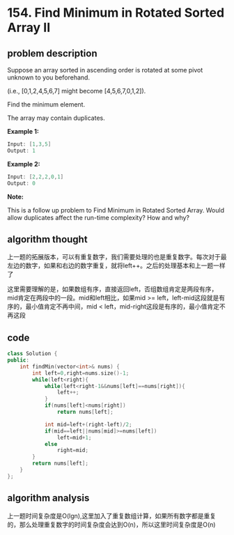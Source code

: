 # 154. Find Minimum in Rotated Sorted Array II

## problem description

Suppose an array sorted in ascending order is rotated at some pivot unknown to you beforehand.

\(i.e., \[0,1,2,4,5,6,7\] might become \[4,5,6,7,0,1,2\]\).

Find the minimum element.

The array may contain duplicates.

**Example 1:**

```cpp
Input: [1,3,5]
Output: 1
```

**Example 2:**

```cpp
Input: [2,2,2,0,1]
Output: 0
```

**Note:**

This is a follow up problem to Find Minimum in Rotated Sorted Array. Would allow duplicates affect the run-time complexity? How and why?

## algorithm thought

上一题的拓展版本，可以有重复数字，我们需要处理的也是重复数字。每次对于最左边的数字，如果和右边的数字重复，就将left++。之后的处理基本和上一题一样了

这里需要理解的是，如果数组有序，直接返回left，否组数组肯定是两段有序，mid肯定在两段中的一段。mid和left相比，如果mid &gt;= left，left-mid这段就是有序的，最小值肯定不再中间，mid &lt; left，mid-right这段是有序的，最小值肯定不再这段

## code

```cpp
class Solution {
public:
    int findMin(vector<int>& nums) {
        int left=0,right=nums.size()-1;
        while(left<right){
            while(left<right-1&&nums[left]==nums[right]){
                left++;
            }
            if(nums[left]<nums[right])
                return nums[left];

            int mid=left+(right-left)/2;
            if(mid==left||nums[mid]>=nums[left])
                left=mid+1;
            else
                right=mid;
        }
        return nums[left];
    }
};
```

## algorithm analysis

上一题时间复杂度是O\(lgn\),这里加入了重复数组计算，如果所有数字都是重复的，那么处理重复数字的时间复杂度会达到O\(n\)，所以这里时间复杂度是O\(n\)

